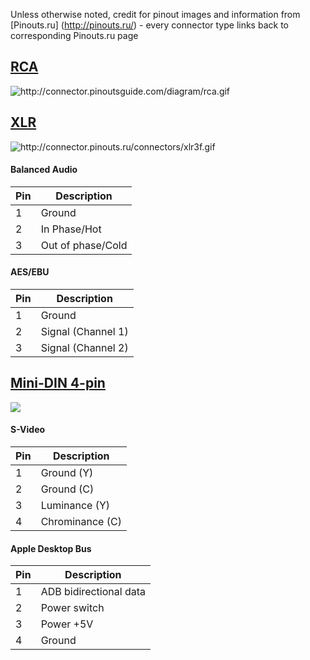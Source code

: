 Unless otherwise noted, credit for pinout images and information from [Pinouts.ru] (http://pinouts.ru/) - every connector type links back to corresponding Pinouts.ru page

## [RCA](http://pinoutsguide.com/Home/rca_connector_pinout.shtml) ##

![](http://connector.pinoutsguide.com/diagram/rca.gif "http://connector.pinoutsguide.com/diagram/rca.gif") 

## [XLR](http://pinouts.ru/Home/xlr3_pinout.shtml) ##

![](http://connector.pinouts.ru/connectors/xlr3f.gif "http://connector.pinouts.ru/connectors/xlr3f.gif")

#### Balanced Audio ####
Pin | Description
--- | ---
1 | Ground
2 | In Phase/Hot
3 | Out of phase/Cold

#### AES/EBU ####
Pin | Description
--- | ---
1 | Ground
2 | Signal (Channel 1)
3 | Signal (Channel 2)

## [Mini-DIN 4-pin](http://connector.pinouts.ru/4_pin_mini-DIN_male/) ##

![](http://connector.pinouts.ru/connectors/minidin4m.gif)

#### S-Video ####
Pin | Description
--- | ---
1 | Ground (Y)
2 | Ground (C)
3 | Luminance (Y)
4 | Chrominance (C)

#### Apple Desktop Bus ####
Pin | Description
--- | ---
1 | ADB bidirectional data
2 | Power switch
3 | Power +5V
4 | Ground

